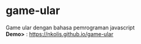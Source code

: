 # game-ular

Game ular dengan bahasa pemrograman javascript\
<b>Demo></b> : https://nkolis.github.io/game-ular
